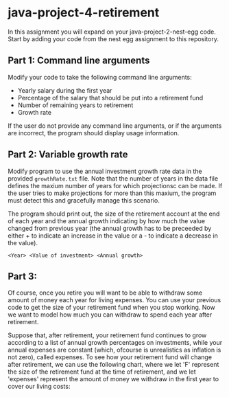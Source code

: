 # java-project-4-retirement
In this assignment you will expand on your java-project-2-nest-egg code. Start by adding your code from the nest egg assignment to this repository.

## Part 1: Command line arguments
Modify your code to take the following command line arguments:
* Yearly salary during the first year
* Percentage of the salary that should be put into a retirement fund
* Number of remaining years to retirement
* Growth rate 

If the user do not provide any command line arguments, or if the arguments are incorrect, the program should display usage information.

## Part 2: Variable growth rate
Modify program to use the annual investment growth rate data in the provided `growthRate.txt` file. Note that the number of years in the data file defines the maxium number of years for which projectionsc can be made. If the user tries to make projections for more than this maxium, the program must detect this and gracefully manage this scenario. 

The program should print out, the size of the retirement account at the end of each year and the annual growth indicating by how much the value changed from previous year (the annual growth has to be preceeded by either + to indicate an increase in the value or a - to indicate a decrease in the value).

`<Year> <Value of investment> <Annual growth>`

## Part 3:  
Of course, once you retire you will want to be able to withdraw some amount of money each year for living expenses. You can use your previous code to get the size of your retirement fund when you stop working. Now we want to model how much you can withdraw to spend each year after retirement.

Suppose that, after retirement, your retirement fund continues to grow according to a list of annual growth percentages on investments, while your annual expenses are constant (which, ofcourse is unrealistics as inflation is not zero), called expenses. To see how your retirement fund will change after retirement, we can use the following chart, where we let 'F'
represent the size of the retirement fund at the time of retirement, and we let 'expenses' represent the amount of money we withdraw in the first year to cover our living costs:


